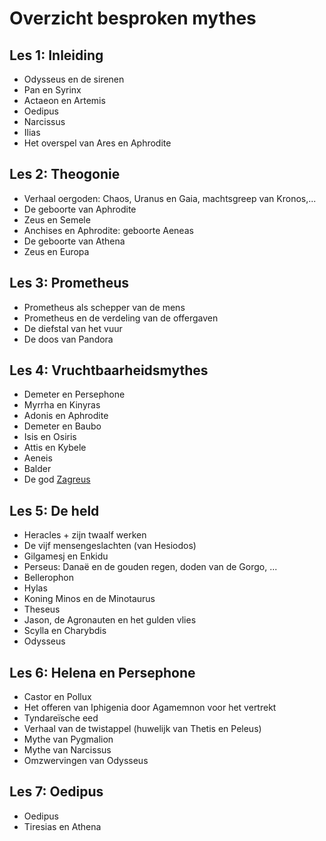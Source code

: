 # Overzicht besproken mythes

## Les 1: Inleiding

* Odysseus en de sirenen
* Pan en Syrinx
* Actaeon en Artemis
* Oedipus
* Narcissus
* Ilias
* Het overspel van Ares en Aphrodite

## Les 2: Theogonie

* Verhaal oergoden: Chaos, Uranus en Gaia, machtsgreep van Kronos,...
* De geboorte van Aphrodite
* Zeus en Semele
* Anchises en Aphrodite: geboorte Aeneas
* De geboorte van Athena
* Zeus en Europa

## Les 3: Prometheus

* Prometheus als schepper van de mens
* Prometheus en de verdeling van de offergaven
* De diefstal van het vuur
* De doos van Pandora

## Les 4: Vruchtbaarheidsmythes

* Demeter en Persephone
* Myrrha en Kinyras
* Adonis en Aphrodite
* Demeter en Baubo
* Isis en Osiris
* Attis en Kybele
* Aeneis
* Balder
* De god [Zagreus](https://en.wikipedia.org/wiki/Zagreus)

## Les 5: De held

* Heracles + zijn twaalf werken
* De vijf mensengeslachten (van Hesiodos)
* Gilgamesj en Enkidu
* Perseus: Danaë en de gouden regen, doden van de Gorgo, ...
* Bellerophon
* Hylas
* Koning Minos en de Minotaurus
* Theseus
* Jason, de Agronauten en het gulden vlies
* Scylla en Charybdis
* Odysseus

## Les 6: Helena en Persephone

* Castor en Pollux
* Het offeren van Iphigenia door Agamemnon voor het vertrekt
* Tyndareïsche eed
* Verhaal van de twistappel (huwelijk van Thetis en Peleus)
* Mythe van Pygmalion
* Mythe van Narcissus
* Omzwervingen van Odysseus

## Les 7: Oedipus

* Oedipus
* Tiresias en Athena
